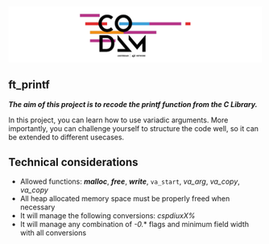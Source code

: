 [![Logo](https://github.com/qingqingqingli/readme_images/blob/master/codam_logo_1.png)](https://github.com/qingqingqingli/ft_printf)

## ft_printf
***The aim of this project is to recode the printf function from the C Library.***

In this project, you can learn how to use variadic arguments. More importantly, you can challenge yourself to structure the code well, so it can be extended to different usecases.

## Technical considerations

- Allowed functions: ***malloc***, ***free***, ***write***, ```va_start```, *va_arg*, *va_copy*, *va_copy*
- All heap allocated memory space must be properly freed when necessary
- It will manage the following conversions: *cspdiuxX%*
- It will manage any combination of *-0.** flags and minimum field width with all conversions

